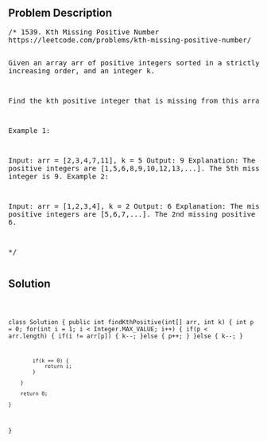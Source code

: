 <!--
<style>
  body { font-family: Arial, sans-serif; }
  .container { max-width: 100%; margin: 0 auto; padding: 10px; }
  .comment-block { background-color: #f9f9f9; padding: 10px; border-left: 5px solid #ccc; width: 200px; margin: 20px auto; overflow-wrap: break-word; white-space: pre-wrap; }
  .code-block { background-color: #f4f4f4; padding: 10px; border: 1px solid #ddd; width: 50%; margin: 20px auto; overflow-wrap: break-word; white-space: pre-wrap; }
</style>
-->

<div class='container'>
<h2>Problem Description</h2>
<div class='comment-block'>
<pre>
/* 1539. Kth Missing Positive Number
https://leetcode.com/problems/kth-missing-positive-number/

Given an array arr of positive integers sorted in a strictly increasing order, and an integer k.

Find the kth positive integer that is missing from this array.

 

Example 1:

Input: arr = [2,3,4,7,11], k = 5
Output: 9
Explanation: The missing positive integers are [1,5,6,8,9,10,12,13,...]. 
The 5th missing positive integer is 9.
Example 2:

Input: arr = [1,2,3,4], k = 2
Output: 6
Explanation: The missing positive integers are [5,6,7,...]. 
The 2nd missing positive integer is 6.

*/
</pre>
</div>

<h2>Solution</h2>
<div class='code-block'>
<pre><code class='language-java'>

class Solution {
    public int findKthPositive(int[] arr, int k) {
        int p = 0;
        for(int i = 1; i < Integer.MAX_VALUE; i++) {
            if(p < arr.length) {
                if(i != arr[p]) {
                    k--;
                }else {
                    p++;
                }
            }else {
                k--;
            }
            
            if(k == 0) {
                return i;
            }

        }
        
        return 0;
        
    }
}</code></pre>
</div>
</div>
